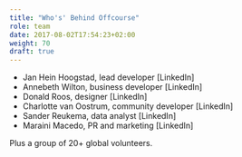 ```yaml
---
title: "Who's' Behind Offcourse"
role: team
date: 2017-08-02T17:54:23+02:00
weight: 70
draft: true
---
```

+ Jan Hein Hoogstad, lead developer [LinkedIn]  
+ Annebeth Wilton, business developer [LinkedIn]  
+ Donald Roos, designer [LinkedIn]  
+ Charlotte van Oostrum, community developer [LinkedIn]  
+ Sander Reukema, data analyst [LinkedIn]  
+ Maraini Macedo, PR and marketing [LinkedIn]  

Plus a group of 20+ global volunteers.
